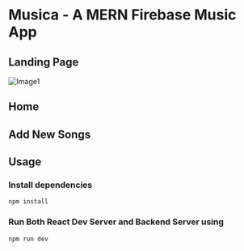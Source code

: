 # Musica - A MERN Firebase Music App

## Landing Page
![Image1](https://user-images.githubusercontent.com/84730469/197547148-239d6b66-183e-4d53-ae26-9d25e29fd45d.png)

## Home

## Add New Songs

## Usage

### Install dependencies

```
npm install
```

### Run Both React Dev Server and Backend Server using

```
npm run dev
```
